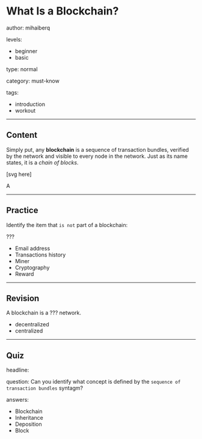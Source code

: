 # What Is a Blockchain?
author: mihaiberq

levels:
  - beginner
  - basic

type: normal

category: must-know

tags:
  - introduction
  - workout

---
## Content

Simply put, any **blockchain** is a sequence of transaction bundles, verified by the network and visible to every node in the network. Just as its name states, it is a *chain of blocks*.

[svg here]

A 

---
## Practice

Identify the item that `is not` part of a blockchain:

???
* Email address
* Transactions history
* Miner
* Cryptography
* Reward

---
## Revision

A blockchain is a ??? network.

* decentralized
* centralized

---
## Quiz

headline:

question: Can you identify what concept is defined by the `sequence of transaction bundles` syntagm?

answers:
  - Blockchain
  - Inheritance
  - Deposition
  - Block
